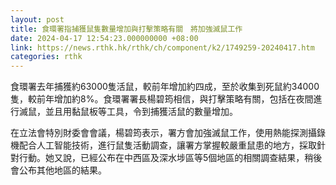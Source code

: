 ```yaml
---
layout: post
title: 食環署指捕獲鼠隻數量增加與打擊策略有關　將加強滅鼠工作
date: 2024-04-17 12:54:23.000000000 +08:00
link: https://news.rthk.hk/rthk/ch/component/k2/1749259-20240417.htm
categories: rthk
---
```


食環署去年捕獲約63000隻活鼠，較前年增加約四成，至於收集到死鼠約34000隻，較前年增加約8%。食環署署長楊碧筠相信，與打擊策略有關，包括在夜間進行滅鼠，並且用黏鼠板等工具，令到捕獲活鼠的數量增加。

在立法會特別財委會會議，楊碧筠表示，署方會加強滅鼠工作，使用熱能探測攝錄機配合人工智能技術，進行鼠隻活動調查，讓署方掌握較嚴重鼠患的地方，採取針對行動。她又說，已經公布在中西區及深水埗區等5個地區的相關調查結果，稍後會公布其他地區的結果。
